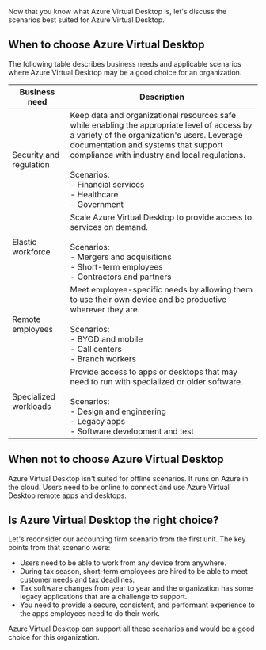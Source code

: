 
Now that you know what Azure Virtual Desktop is, let's discuss the scenarios best suited for Azure Virtual Desktop.

## When to choose Azure Virtual Desktop

The following table describes business needs and applicable scenarios where Azure Virtual Desktop may be a good choice for an organization.

|Business need  |Description|
|---------|---------|
|Security and regulation     |Keep data and organizational resources safe while enabling the appropriate level of access by a variety of the organization's users. Leverage documentation and systems that support compliance with industry and local regulations.<br> <br>Scenarios: <br>- Financial services <br>- Healthcare<br>- Government  ||
|Elastic workforce   | Scale Azure Virtual Desktop to provide access to services on demand. <br><br>Scenarios: <br>- Mergers and acquisitions<br>- Short-term employees<br>- Contractors and partners     |
|Remote employees   |Meet employee-specific needs by allowing them to use their own device and be productive wherever they are. <br><br>Scenarios: <br>- BYOD and mobile<br>- Call centers <br>- Branch workers |
|Specialized workloads |Provide access to  apps or desktops that may need to run with specialized or older software. <br><br>Scenarios: <br> - Design and engineering<br>- Legacy apps<br>- Software development and test   |

## When not to choose Azure Virtual Desktop

Azure Virtual Desktop isn't suited for offline scenarios. It runs on Azure in the cloud. Users need to be online to connect and use Azure Virtual Desktop remote apps and desktops.

## Is Azure Virtual Desktop the right choice?

Let's reconsider our accounting firm scenario from the first unit. The key points from that scenario were:

- Users need to be able to work from any device from anywhere.
- During tax season, short-term employees are hired to be able to meet customer needs and tax deadlines.
- Tax software changes from year to year and the organization has some legacy applications that are a challenge to support.
- You need to provide a secure, consistent, and performant experience to the apps employees need to do their work.

Azure Virtual Desktop can support all these scenarios and would be a good choice for this organization.
